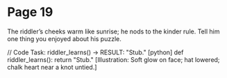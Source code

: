 # Page 19


The riddler’s cheeks warm like sunrise; he nods to the kinder rule.
Tell him one thing you enjoyed about his puzzle.

// Code Task: riddler_learns() → RESULT: "Stub."
[python]
def riddler_learns():
    return "Stub."
[Illustration: Soft glow on face; hat lowered; chalk heart near a knot untied.]
